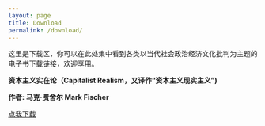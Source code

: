 ```yaml
---
layout: page
title: Download
permalink: /download/
---
```


这里是下载区，你可以在此处集中看到各类以当代社会政治经济文化批判为主题的电子书下载链接，欢迎享用。

**资本主义实在论（Capitalist Realism，又译作“资本主义现实主义”)**

**作者: 马克·费舍尔 Mark Fischer**

[点我下载](https://lpgrassland.github.io/ebooks/CapitalistRealism_IsTherenoAlternative__MarkFisher.pdf)

